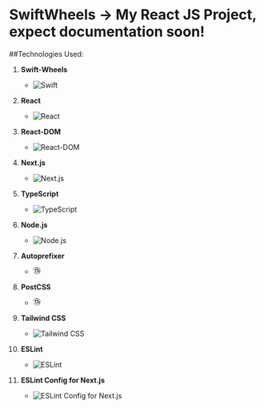 # SwiftWheels -> My React JS Project, expect documentation soon!

##Technologies Used:
1. **Swift-Wheels**
   - <img src="https://raw.githubusercontent.com/simple-icons/simple-icons/develop/icons/swift.svg" width="14" height="14" alt="Swift">

2. **React**
   - <img src="https://raw.githubusercontent.com/simple-icons/simple-icons/develop/icons/react.svg" width="14" height="14" alt="React">

3. **React-DOM**
   - <img src="https://raw.githubusercontent.com/simple-icons/simple-icons/develop/icons/react.svg" width="14" height="14" alt="React-DOM">

4. **Next.js**
   - <img src="https://raw.githubusercontent.com/simple-icons/simple-icons/develop/icons/next-dot-js.svg" width="14" height="14" alt="Next.js">

5. **TypeScript**
   - <img src="https://raw.githubusercontent.com/simple-icons/simple-icons/develop/icons/typescript.svg" width="14" height="14" alt="TypeScript">

6. **Node.js**
   - <img src="https://raw.githubusercontent.com/simple-icons/simple-icons/develop/icons/node-dot-js.svg" width="14" height="14" alt="Node.js">

7. **Autoprefixer**
   - <img src="https://raw.githubusercontent.com/simple-icons/simple-icons/develop/icons/postcss.svg" width="14" height="14" alt="Autoprefixer">

8. **PostCSS**
   - <img src="https://raw.githubusercontent.com/simple-icons/simple-icons/develop/icons/postcss.svg" width="14" height="14" alt="PostCSS">

9. **Tailwind CSS**
   - <img src="https://raw.githubusercontent.com/simple-icons/simple-icons/develop/icons/tailwindcss.svg" width="14" height="14" alt="Tailwind CSS">

10. **ESLint**
    - <img src="https://raw.githubusercontent.com/simple-icons/simple-icons/develop/icons/eslint.svg" width="14" height="14" alt="ESLint">

11. **ESLint Config for Next.js**
    - <img src="https://raw.githubusercontent.com/simple-icons/simple-icons/develop/icons/next-dot-js.svg" width="14" height="14" alt="ESLint Config for Next.js">


